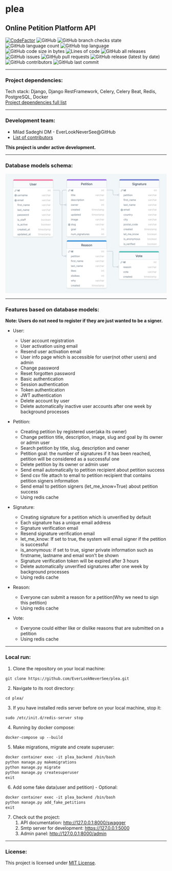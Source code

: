 # plea
## Online Petition Platform API
[![CodeFactor](https://www.codefactor.io/repository/github/everlookneversee/plea/badge)](https://www.codefactor.io/repository/github/everlookneversee/plea)
![GitHub](https://img.shields.io/github/license/EverLookNeverSee/plea)
![GitHub branch checks state](https://img.shields.io/github/checks-status/EverLookNeverSee/plea/main)
![GitHub language count](https://img.shields.io/github/languages/count/EverLookNeverSee/plea)
![GitHub top language](https://img.shields.io/github/languages/top/EverLookNeverSee/plea)
![GitHub code size in bytes](https://img.shields.io/github/languages/code-size/EverLookNeverSee/plea)
![Lines of code](https://img.shields.io/tokei/lines/github/EverLookNeverSee/plea)
![GitHub all releases](https://img.shields.io/github/downloads/EverLookNeverSee/plea/total)
![GitHub issues](https://img.shields.io/github/issues-raw/EverLookNeverSee/plea)
![GitHub pull requests](https://img.shields.io/github/issues-pr-raw/EverLookNeverSee/plea)
![GitHub release (latest by date)](https://img.shields.io/github/v/release/EverLookNeverSee/plea)
![GitHub contributors](https://img.shields.io/github/contributors/EverLookNeverSee/plea)
![GitHub last commit](https://img.shields.io/github/last-commit/EverLookNeverSee/plea)

---

### Project dependencies:
Tech stack: Django, Django RestFramework, Celery, Celery Beat, Redis, PostgreSQL, Docker  
[Project dependencies full list](requirements.txt)

---

### Development team:
* Milad Sadeghi DM - EverLookNeverSee@GitHub
* [List of contributors](https://github.com/EverLookNeverSee/plea/graphs/contributors)

**This project is under active development.**

---

### Database models schema:
![Database models schema](db_models_structure.png)


---

### Features based on database models:
**Note: Users do not need to register if they are just wanted to be a signer.**
* User:
  * User account registration
  * User activation using email
  * Resend user activation email
  * User info page which is accessible for user(not other users) and admin
  * Change password
  * Reset forgotten password
  * Basic authentication
  * Session authentication
  * Token authentication
  * JWT authentication
  * Delete account by user
  * Delete automatically inactive user accounts after one week by background processes

* Petition:
  * Creating petition by registered user(aka its owner)
  * Change petition title, description, image, slug and goal by its owner or admin user
  * Search petition by title, slug, description and owner
  * Petition goal: the number of signatures if it has been reached, petition will be considered as a successful one
  * Delete petition by its owner or admin user
  * Send email automatically to petition recipient about petition success
  * Send csv file attach to email to petition recipient that contains petition signers information
  * Send email to petition signers (let_me_know=True) about petition success
  * Using redis cache

* Signature:
  * Creating signature for a petition which is unverified by default
  * Each signature has a unique email address
  * Signature verification email
  * Resend signature verification email
  * let_me_know: If set to true, the system will email signer if the petition is successful
  * is_anonymous: if set to true, signer private information such as firstname, lastname and email won't be shown
  * Signature verification token will be expired after 3 hours
  * Delete automatically unverified signatures after one week by background processes
  * Using redis cache

* Reason:
  * Everyone can submit a reason for a petition(Why we need to sign this petition)
  * Using redis cache

* Vote:
  * Everyone could either like or dislike reasons that are submitted on a petition
  * Using redis cache

---

### Local run:
1. Clone the repository on your local machine:
```shell
git clone https://github.com/EverLookNeverSee/plea.git
```
2. Navigate to its root directory:
```shell
cd plea/
```
3. If you have installed redis server before on your local machine, stop it:
```shell
sudo /etc/init.d/redis-server stop
```
4. Running by docker compose:
```shell
docker-compose up --build
```
5. Make migrations, migrate and create superuser:
```shell
docker container exec -it plea_backend /bin/bash
python manage.py makemigrations
python manage.py migrate
python manage.py createsuperuser
exit
```
6. Add some fake data(user and petition) - Optional:
```shell
docker container exec -it plea_backend /bin/bash
python manage.py add_fake_petitions
exit 
```
7. Check out the project:
   1. API documentation: http://127.0.0.1:8000/swagger
   2. Smtp server for development: https://127.0.0.1:5000
   3. Admin panel: http://127.0.0.1:8000/admin

---

### License:
This project is licensed under [MIT License](LICENSE).
